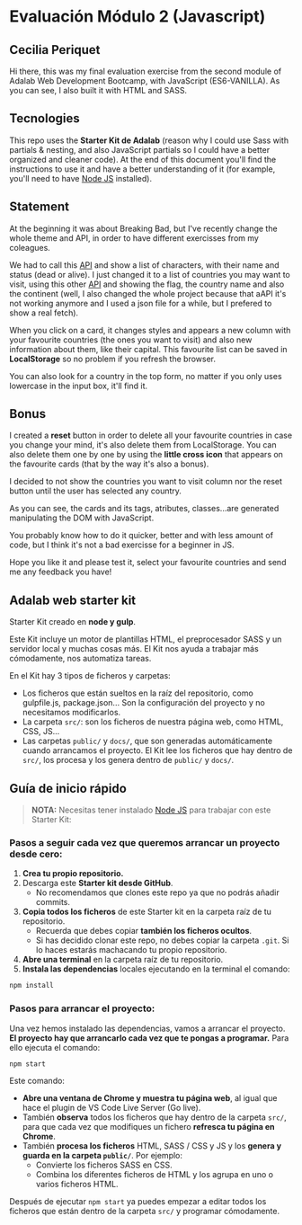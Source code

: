 # Evaluación Módulo 2 (Javascript)

## Cecilia Periquet

Hi there, this was my final evaluation exercise from the second module of Adalab Web Development Bootcamp, with JavaScript (ES6-VANILLA). As you can see, I also built it with HTML and SASS.

## Tecnologies

This repo uses the **Starter Kit de Adalab** (reason why I could use Sass with partials & nesting, and also JavaScript partials so I could have a better organized and cleaner code).
At the end of this document you'll find the instructions to use it and have a better understanding of it (for example, you'll need to have [Node JS](https://nodejs.org/) installed).

## Statement

At the beginning it was about Breaking Bad, but I've recently change the whole theme and API, in order to have different exercisses from my coleagues.

We had to call this [API](https://breakingbadapi.com/) and show a list of characters, with their name and status (dead or alive). I just changed it to a list of countries you may want to visit, using this other [API](https://restcountries.com/) and showing the flag, the country name and also the continent (well, I also changed the whole project because that aAPI it's not working anymore and I used a json file for a while, but I prefered to show a real fetch).

When you click on a card, it changes styles and appears a new column with your favourite countries (the ones you want to visit) and also new information about them, like their capital. This favourite list can be saved in **LocalStorage** so no problem if you refresh the browser.

You can also look for a country in the top form, no matter if you only uses lowercase in the input box, it'll find it.

## Bonus

I created a **reset** button in order to delete all your favourite countries in case you change your mind, it's also delete them from LocalStorage. You can also delete them one by one by using the **little cross icon** that appears on the favourite cards (that by the way it's also a bonus).

I decided to not show the countries you want to visit column nor the reset button until the user has selected any country.

As you can see, the cards and its tags, atributes, classes...are generated manipulating the DOM with JavaScript.

You probably know how to do it quicker, better and with less amount of code, but I think it's not a bad exercisse for a beginner in JS.

Hope you like it and please test it, select your favourite countries and send me any feedback you have!

## Adalab web starter kit

Starter Kit creado en **node y gulp**.

Este Kit incluye un motor de plantillas HTML, el preprocesador SASS y un servidor local y muchas cosas más. El Kit nos ayuda a trabajar más cómodamente, nos automatiza tareas.

En el Kit hay 3 tipos de ficheros y carpetas:

- Los ficheros que están sueltos en la raíz del repositorio, como gulpfile.js, package.json... Son la configuración del proyecto y no necesitamos modificarlos.
- La carpeta `src/`: son los ficheros de nuestra página web, como HTML, CSS, JS...
- Las carpetas `public/` y `docs/`, que son generadas automáticamente cuando arrancamos el proyecto. El Kit lee los ficheros que hay dentro de `src/`, los procesa y los genera dentro de `public/` y `docs/`.

## Guía de inicio rápido

> **NOTA:** Necesitas tener instalado [Node JS](https://nodejs.org/) para trabajar con este Starter Kit:

### Pasos a seguir cada vez que queremos arrancar un proyecto desde cero:

1. **Crea tu propio repositorio.**
1. Descarga este **Starter kit desde GitHub**.
   - No recomendamos que clones este repo ya que no podrás añadir commits.
1. **Copia todos los ficheros** de este Starter kit en la carpeta raíz de tu repositorio.
   - Recuerda que debes copiar **también los ficheros ocultos**.
   - Si has decidido clonar este repo, no debes copiar la carpeta `.git`. Si lo haces estarás machacando tu propio repositorio.
1. **Abre una terminal** en la carpeta raíz de tu repositorio.
1. **Instala las dependencias** locales ejecutando en la terminal el comando:

```bash
npm install
```

### Pasos para arrancar el proyecto:

Una vez hemos instalado las dependencias, vamos a arrancar el proyecto. **El proyecto hay que arrancarlo cada vez que te pongas a programar.** Para ello ejecuta el comando:

```bash
npm start
```

Este comando:

- **Abre una ventana de Chrome y muestra tu página web**, al igual que hace el plugin de VS Code Live Server (Go live).
- También **observa** todos los ficheros que hay dentro de la carpeta `src/`, para que cada vez que modifiques un fichero **refresca tu página en Chrome**.
- También **procesa los ficheros** HTML, SASS / CSS y JS y los **genera y guarda en la carpeta `public/`**. Por ejemplo:
  - Convierte los ficheros SASS en CSS.
  - Combina los diferentes ficheros de HTML y los agrupa en uno o varios ficheros HTML.

Después de ejecutar `npm start` ya puedes empezar a editar todos los ficheros que están dentro de la carpeta `src/` y programar cómodamente.
